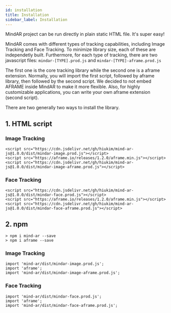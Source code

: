 ```yaml
---
id: installation 
title: Installation
sidebar_label: Installation
---
```


MindAR project can be run directly in plain static HTML file. It's super easy! 

MindAR comes with different types of tracking capabilities, including Image Tracking and Face Tracking. To minimize library size, each of these are independetly built. Furthermore, for each type of tracking, there are two javascript files: `mindar-[TYPE].prod.js` and `mindar-[TYPE]-aframe.prod.js`

The first one is the core tracking library while the second one is a aframe extension. Normally, you will import the first script, followed by aframe library, then followed by the second script. We decided to not embed AFRAME inside MindAR to make it more flexible. Also, for highly customizable applications, you can write your own aframe extension (second script).

There are two generally two ways to install the library.


## 1. HTML script


### Image Tracking

```
<script src="https://cdn.jsdelivr.net/gh/hiukim/mind-ar-js@1.0.0/dist/mindar-image.prod.js"></script>
<script src="https://aframe.io/releases/1.2.0/aframe.min.js"></script>
<script src="https://cdn.jsdelivr.net/gh/hiukim/mind-ar-js@1.0.0/dist/mindar-image-aframe.prod.js"></script>
```

### Face Tracking

```
<script src="https://cdn.jsdelivr.net/gh/hiukim/mind-ar-js@1.0.0/dist/mindar-face.prod.js"></script>
<script src="https://aframe.io/releases/1.2.0/aframe.min.js"></script>
<script src="https://cdn.jsdelivr.net/gh/hiukim/mind-ar-js@1.0.0/dist/mindar-face-aframe.prod.js"></script>
```


## 2. npm  

```
> npm i mind-ar --save
> npm i aframe --save
```

### Image Tracking

```
import 'mind-ar/dist/mindar-image.prod.js';
import 'aframe';
import 'mind-ar/dist/mindar-image-aframe.prod.js';
```

### Face Tracking
```
import 'mind-ar/dist/mindar-face.prod.js';
import 'aframe';
import 'mind-ar/dist/mindar-face-aframe.prod.js';
```
